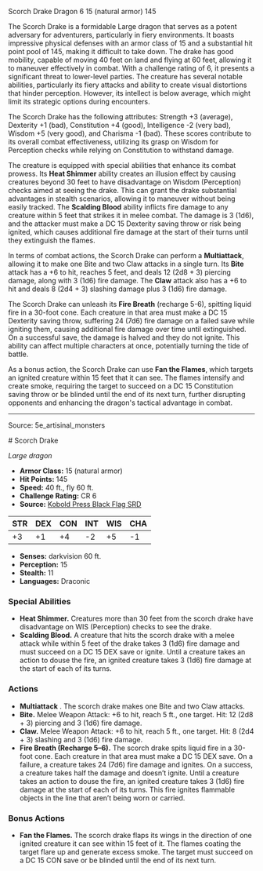 <MonsterName/>Scorch Drake</MonsterName>
<CreatureType/>Dragon</CreatureType>
<CR/>6</CR>
<AC/>15 (natural armor)</AC>
<HP/>145</HP>
<summary>The Scorch Drake is a formidable Large dragon that serves as a potent adversary for adventurers, particularly in fiery environments. It boasts impressive physical defenses with an armor class of 15 and a substantial hit point pool of 145, making it difficult to take down. The drake has good mobility, capable of moving 40 feet on land and flying at 60 feet, allowing it to maneuver effectively in combat. With a challenge rating of 6, it presents a significant threat to lower-level parties. The creature has several notable abilities, particularly its fiery attacks and ability to create visual distortions that hinder perception. However, its intellect is below average, which might limit its strategic options during encounters.</summary>

<detail>

The Scorch Drake has the following attributes: Strength +3 (average), Dexterity +1 (bad), Constitution +4 (good), Intelligence -2 (very bad), Wisdom +5 (very good), and Charisma -1 (bad). These scores contribute to its overall combat effectiveness, utilizing its grasp on Wisdom for Perception checks while relying on Constitution to withstand damage.

The creature is equipped with special abilities that enhance its combat prowess. Its **Heat Shimmer** ability creates an illusion effect by causing creatures beyond 30 feet to have disadvantage on Wisdom (Perception) checks aimed at seeing the drake. This can grant the drake substantial advantages in stealth scenarios, allowing it to maneuver without being easily tracked. The **Scalding Blood** ability inflicts fire damage to any creature within 5 feet that strikes it in melee combat. The damage is 3 (1d6), and the attacker must make a DC 15 Dexterity saving throw or risk being ignited, which causes additional fire damage at the start of their turns until they extinguish the flames.

In terms of combat actions, the Scorch Drake can perform a **Multiattack**, allowing it to make one Bite and two Claw attacks in a single turn. Its **Bite** attack has a +6 to hit, reaches 5 feet, and deals 12 (2d8 + 3) piercing damage, along with 3 (1d6) fire damage. The **Claw** attack also has a +6 to hit and deals 8 (2d4 + 3) slashing damage plus 3 (1d6) fire damage. 

The Scorch Drake can unleash its **Fire Breath** (recharge 5-6), spitting liquid fire in a 30-foot cone. Each creature in that area must make a DC 15 Dexterity saving throw, suffering 24 (7d6) fire damage on a failed save while igniting them, causing additional fire damage over time until extinguished. On a successful save, the damage is halved and they do not ignite. This ability can affect multiple characters at once, potentially turning the tide of battle.

As a bonus action, the Scorch Drake can use **Fan the Flames**, which targets an ignited creature within 15 feet that it can see. The flames intensify and create smoke, requiring the target to succeed on a DC 15 Constitution saving throw or be blinded until the end of its next turn, further disrupting opponents and enhancing the dragon's tactical advantage in combat.</detail>



---

Source: 5e_artisinal_monsters

<statblock>
# Scorch Drake

*Large dragon*

- **Armor Class:** 15 (natural armor)
- **Hit Points:** 145
- **Speed:** 40 ft., fly 60 ft.
- **Challenge Rating:** CR 6
- **Source:** [Kobold Press Black Flag SRD](https://koboldpress.com/black-flag-roleplaying/)

| STR | DEX | CON | INT | WIS | CHA |
| --- | --- | --- | --- | --- | --- |
| +3 | +1 | +4 | -2 | +5 | -1 |

- **Senses:** darkvision 60 ft.
- **Perception:** 15
- **Stealth:** 11
- **Languages:** Draconic

### Special Abilities

- **Heat Shimmer.** Creatures more than 30 feet from the scorch drake have disadvantage on WIS (Perception) checks to see the drake.
- **Scalding Blood.** A creature that hits the scorch drake with a melee attack while within 5 feet of the drake takes 3 (1d6) fire damage and must succeed on a DC 15 DEX save or ignite. Until a creature takes an action to douse the fire, an ignited creature takes 3 (1d6) fire damage at the start of each of its turns.

### Actions

- **Multiattack** . The scorch drake makes one Bite and two Claw attacks.
- **Bite.** Melee Weapon Attack: +6 to hit, reach 5 ft., one target. Hit: 12 (2d8 + 3) piercing and 3 (1d6) fire damage.
- **Claw.** Melee Weapon Attack: +6 to hit, reach 5 ft., one target. Hit: 8 (2d4 + 3) slashing and 3 (1d6) fire damage.
- **Fire Breath (Recharge 5–6).** The scorch drake spits liquid fire in a 30-foot cone. Each creature in that area must make a DC 15 DEX save. On a failure, a creature takes 24 (7d6) fire damage and ignites. On a success, a creature takes half the damage and doesn’t ignite. Until a creature takes an action to douse the fire, an ignited creature takes 3 (1d6) fire damage at the start of each of its turns. This fire ignites flammable objects in the line that aren’t being worn or carried.

### Bonus Actions

- **Fan the Flames.** The scorch drake flaps its wings in the direction of one ignited creature it can see within 15 feet of it. The flames coating the target flare up and generate excess smoke. The target must succeed on a DC 15 CON save or be blinded until the end of its next turn.

</statblock>


